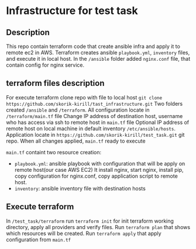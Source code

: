 # Infrastructure for test task 

## Description

This repo contain terraform code that create ansible infra and apply it 
to remote ec2 in AWS.
Terraform creates ansible `playbook.yml`, `inventory` files, and execute it in local host.
In the `/ansible` folder added `nginx.conf` file, that contain config for nginx service.

## terraform files description

For execute terraform clone repo with file to local host
`git clone https://github.com/skorik-kirill/tast_infrastructure.git`
Two folders created `/ansible` and `/terraform`. All configuration locate in `/terraform/main.tf` file
Change IP address of destination host, username who has access via ssh to remote host  in `main.tf` file
Optional IP address of remote host on local machine in default inventory `/etc/ansible/hosts`.
Application locate in `https://github.com/skorik-kirill/test_task.git` git repo.
When all changes applied, `main.tf` ready to execute

`main.tf` containt two resource creation:
- `playbook.yml`: ansible playbook with configuration that will be apply on remote host(our case AWS EC2)
It install nginx, start nginx, install pip, copy configuration for nginx.conf, copy application script to remote host.
- `inventory`: ansible inventory file with destination hosts



## Execute terraform

In `/test_task/terraform` run `terraform init` for init terraform working directory, apply all providers and verify files.
Run `terraform plan` that shows which resources will be created. 
Run `terraform apply` that apply configuration from `main.tf`

